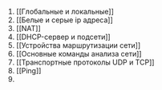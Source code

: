
1.  [[Глобальные и локальные]]
2. [[Белые и серые ip адреса]]
3. [[NAT]]
4. [[DHCP-сервер и подсети]]
5. [[Устройства маршрутизации сети]]
6. [[Основные команды анализа сети]]
7. [[Транспортные протоколы UDP и TCP]]
8. [[Ping]]
9. 



